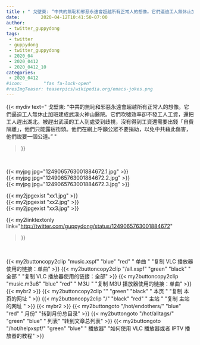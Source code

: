 ```yaml
---
title : " 戈壁東: “中共的無恥和邪惡永遠會超越所有正常人的想像。它們逼迫工人無休止加班建成武漢火神山醫院。它們吹噓效率卻不發工人工資，還把工人趕出湖北。被趕出武漢的工人到處受到歧視，沒有得到工資還需要出錢「自費隔離」，他們只能露宿街頭。他們在網上呼籲公眾不要捐助，以免中共藉此傷害，他們説要一個公道。”  "
date:        2020-04-12T10:41:50-07:00
author:
 - twitter_guppydong
tags:
 - twitter
 - guppydong
 - twitter_guppydong
 - 2020_04
 - 2020_0412
 - 2020_0412_10
categories:
 - 2020_0412
#icon:        "fas fa-lock-open"
#resImgTeaser: teaserpics/wikipedia.org/emacs-jokes.png
---
```


{{< mydiv text=" 戈壁東: “中共的無恥和邪惡永遠會超越所有正常人的想像。它們逼迫工人無休止加班建成武漢火神山醫院。它們吹噓效率卻不發工人工資，還把工人趕出湖北。被趕出武漢的工人到處受到歧視，沒有得到工資還需要出錢「自費隔離」，他們只能露宿街頭。他們在網上呼籲公眾不要捐助，以免中共藉此傷害，他們説要一個公道。”  "
>}}
<br>


 {{< myjpg jpg="1249065763001884672.1.jpg" >}}<br>  {{< myjpg jpg="1249065763001884672.2.jpg" >}}<br>  {{< myjpg jpg="1249065763001884672.3.jpg" >}}<br> 

{{< my2jpgexist "xx1.jpg" >}}<br>
{{< my2jpgexist "xx2.jpg" >}}<br>
{{< my2jpgexist "xx3.jpg" >}}<br>


{{< my2linktextonly link="http://twitter.com/guppydong/status/1249065763001884672"
>}}


<br>

{{< my2buttoncopy2clip "music.xspf"        "blue"   "red"    " 单曲 "  "复制 VLC 播放器使用的链接：单曲" >}} {{< my2buttoncopy2clip "/all.xspf"         "green"  "black"  " 全部 "  "复制 VLC 播放器使用的链接：全部" >}} {{< my2buttoncopy2clip "music.m3u8"        "blue"   "red"    " M3U  "    "复制 M3U 播放器使用的链接：单曲" >}} {{< mybr2 >}} {{< my2buttoncopy2clip ""                  "green"  "black"  " 本页 "    "复制 本页的网址 " >}} {{< my2buttoncopy2clip "/"                 "black"  "red"    " 主站 "    "复制 主站的网址 " >}} {{< mybr2 >}} {{< my2buttongoto      "/hot/endothers/"   "blue"   "red"    " 月份"   "转到月份总目录" >}} {{< my2buttongoto      "/hot/alltags/"     "green"  "blue"   " 列表"   "转到文章总列表" >}} {{< my2buttongoto      "/hot/helpxspf/"    "green"  "blue"   " 播放器" "如何使用 VLC 播放器或者 IPTV 播放器的教程" >}} 
